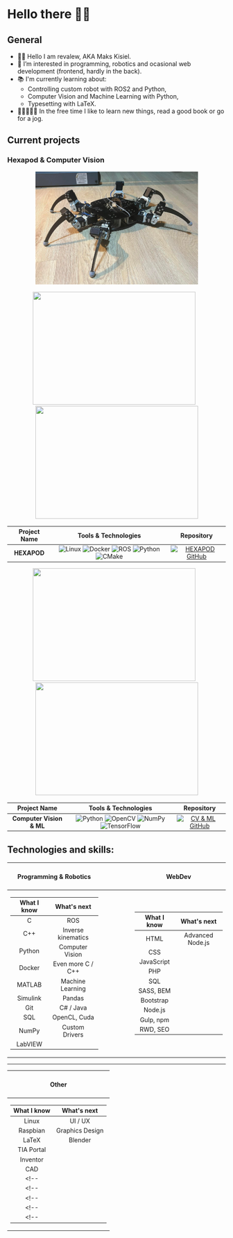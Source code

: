 # Hello there 👋🏻

## General 

- 👋🏻 Hello I am revalew, AKA Maks Kisiel.
- 👀 I’m interested in programming, robotics and ocasional web development (frontend, hardly in the back).
- 📚 I'm currently learning about:
  - Controlling custom robot with ROS2 and Python,
  - Computer Vision and Machine Learning with Python,
  - Typesetting with LaTeX.
- 👨🏻‍💻🕺🏻 In the free time I like to learn new things, read a good book or go for a jog.

## Current projects

### Hexapod & Computer Vision
<p align='center'>
<img src="./hexapod_1.png" width="375" height="260" />
<!-- <span>&ensp;</span> -->
<!-- <img src="./hexapod_pushups.gif" width="375" height="260" /> -->
</p>
<p align='center'>
<img src="./hexapod_pushups.gif" width="375" height="260" />
<span>&ensp;</span>
<img src="./hexapod_tripod_gait.gif" width="375" height="260" />
<!-- <img src="./hexapod_tripod_test.gif" width="375" height="260" /> -->
</p>
<div align="center">

| Project Name | Tools & Technologies | Repository |
| :-: | :-: | :-: |
| **HEXAPOD** |![Linux](https://img.shields.io/badge/Linux-FCC624?style=for-the-badge&logo=linux&logoColor=black) ![Docker](https://img.shields.io/badge/Docker-2CA5E0?style=for-the-badge&logo=docker&logoColor=white) ![ROS](https://img.shields.io/badge/ROS2-22314E?style=for-the-badge&logo=ROS&logoColor=white) ![Python](https://img.shields.io/badge/python-3670A0?style=for-the-badge&logo=python&logoColor=ffdd54) ![CMake](https://img.shields.io/badge/CMake-064F8C?style=for-the-badge&logo=cmake&logoColor=white)| [![HEXAPOD GitHub](https://img.shields.io/badge/GitHub-100000?style=for-the-badge&logo=github&logoColor=white)](https://github.com/revalew/HEXAPOD) |

<!-- DIFFERENT ROS2 LOGO (arguably worse colorway) -->
<!--   ![ROS](https://img.shields.io/badge/ros2-%230A0FF9.svg?style=for-the-badge&logo=ros&logoColor=white) -->
<!-- [HEXAPOD GitHub](https://github.com/revalew/HEXAPOD) -->
</div>
<!-- <p align='center'>
<img src="./hexapod_first_standup.gif" width="375" height="260" />
</p> -->
<p align='center'>
<img src="./tracking.gif" width="375" height="260" />
<span>&ensp;</span>
<img src="./fingerCount.gif" width="375" height="260" />
</p>
<div align="center">

| Project Name | Tools & Technologies | Repository |
| :-: | :-: | :-: |
| **Computer Vision & ML** |![Python](https://img.shields.io/badge/python-3670A0?style=for-the-badge&logo=python&logoColor=ffdd54) ![OpenCV](https://img.shields.io/badge/opencv-%23white.svg?style=for-the-badge&logo=opencv&logoColor=white) ![NumPy](https://img.shields.io/badge/numpy-%23013243.svg?style=for-the-badge&logo=numpy&logoColor=white) ![TensorFlow](https://img.shields.io/badge/TensorFlow-%23FF6F00.svg?style=for-the-badge&logo=TensorFlow&logoColor=white)| [![CV & ML GitHub](https://img.shields.io/badge/GitHub-100000?style=for-the-badge&logo=github&logoColor=white)](https://github.com/revalew/OpenCV_DeepLearning) |
<!-- [CV & ML GitHub](https://github.com/revalew/OpenCV_DeepLearning) -->
</div>

## Technologies and skills:

<table align="center">
<thead><th>

#### Programming & Robotics

</th><th>&emsp;&emsp;&emsp;&emsp;</th><th>

#### WebDev

</th></thead>
<tbody>
<tr><td>
<div align="center">

| **What I know** | **What's next** |
|:-:|:-:|
| C         |ROS|
| C++       |Inverse kinematics|
| Python    |Computer Vision|
| Docker    |Even more C / C++|
| MATLAB    |Machine Learning|
| Simulink  |Pandas|
| Git       |C# / Java|
| SQL       |OpenCL, Cuda|
| NumPy     |Custom Drivers|
| LabVIEW   ||

</div>
</td><td></td><td>
<div align="center">

| **What I know** | **What's next** |
|:-:|:-:|
| HTML      |Advanced Node.js|
| CSS       ||
| JavaScript||
| PHP       ||
| SQL       ||
| SASS, BEM ||
| Bootstrap ||
| Node.js   ||
| Gulp, npm ||
| RWD, SEO  ||

</div>
</td></tr>
</tbody>
</table>

---
<p align='center'>
<table align="center">
<thead><th>

#### Other

</th></thead>
<tbody>
<tr><td>
<div align="center">

| **What I know** | **What's next** |
|:-:|:-:|
| Linux     | UI / UX |
| Raspbian  | Graphics Design |
| LaTeX     | Blender |
| TIA Portal||
| Inventor  ||
| CAD       ||
<!-- ||| -->
<!-- ||| -->
<!-- ||| -->
<!-- ||| -->
<!-- ||| -->

</div>
</td>
</tbody>
</table>
</p>
